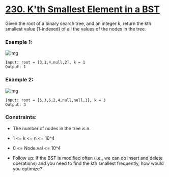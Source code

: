 # [230. K'th Smallest Element in a BST](https://leetcode.com/problems/kth-smallest-element-in-a-bst/description/)

Given the root of a binary search tree, and an integer k, return the kth smallest value (1-indexed) of all the values of the nodes in the tree.


### Example 1:
![img](https://assets.leetcode.com/uploads/2021/01/28/kthtree1.jpg)
```text
Input: root = [3,1,4,null,2], k = 1
Output: 1
```
### Example 2:
![img](https://assets.leetcode.com/uploads/2021/01/28/kthtree2.jpg)
```text
Input: root = [5,3,6,2,4,null,null,1], k = 3
Output: 3
```
 

### Constraints:

* The number of nodes in the tree is n.
* 1 <= k <= n <= 10^4
* 0 <= Node.val <= 10^4
 

* Follow up: If the BST is modified often (i.e., we can do insert and delete operations) and you need to find the kth smallest frequently, how would you optimize?
